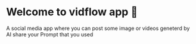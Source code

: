 # Welcome to vidflow app 👋
A social media app where you can post some image or videos geneterd by AI share your Prompt that you used
